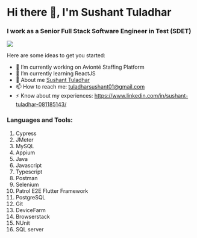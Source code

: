 <h1 align="left"> Hi there 👋, I'm Sushant Tuladhar</h1>

<h3 align="left">I work as a Senior Full Stack Software Engineer in Test (SDET) </h3>

![](https://komarev.com/ghpvc/?username=sushant-tuladhar)

Here are some ideas to get you started:

- 🔭 I’m currently working on Avionté Staffing Platform
- 🌱 I’m currently learning ReactJS
- 💬 About me <a href="https://www.facebook.com/tuladhar.sushant">Sushant Tuladhar</a>
- 📫 How to reach me: tuladharsushant01@gmail.com
- ⚡ Know about my experiences: <a href="https://www.linkedin.com/in/sushant-tuladhar-081185143/">https://www.linkedin.com/in/sushant-tuladhar-081185143/</a>

<h3 align="left">Languages and Tools: </h3>
<ol>
  <li>Cypress</li>
  <li>JMeter</li>
  <li>MySQL</li>
  <li>Appium</li>
  <li>Java</li>
  <li>Javascript</li>
  <li>Typescript</li>
  <li>Postman</li>
  <li>Selenium</li>
  <li>Patrol E2E Flutter Framework</li>
  <li>PostgreSQL</li>
  <li>Git</li>
  <li>DeviceFarm</li>
  <li>Browserstack</li>
  <li>NUnit</li>
  <li>SQL server</li>
</ol>

